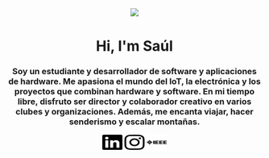 <div id="header" align="center">
  <img
    src="https://media.giphy.com/media/v1.Y2lkPTc5MGI3NjExNGNkOWFmNDQ4ZjIzYTNjMDZmMTMwODU2ZTZhY2UxMDFhMDFiZDFjYiZlcD12MV9pbnRlcm5hbF9naWZzX2dpZklkJmN0PWc/fVi9toGlv0tbMm1yoF/giphy.gif"
    width="200"
  />
  <h1 align="center">Hi, I'm Saúl</h1>
  <h3 align="center">
    Soy un estudiante y desarrollador de software y aplicaciones de hardware. Me
    apasiona el mundo del IoT, la electrónica y los proyectos que combinan
    hardware y software. En mi tiempo libre, disfruto ser director y colaborador
    creativo en varios clubes y organizaciones. Además, me encanta viajar, hacer
    senderismo y escalar montañas.
  </h3>

  <div id="badges" align="center">
    <a href="https://linkedin.com/in/saudny" target="_blank"
      ><img
        align="center"
        src="https://raw.githubusercontent.com/Saudny/Saudny/main/assets/svg/linkedin.svg"
        alt="LinkedIn"
        height="30"
        width="40"
    /></a>
    <a href="https://www.instagram.com/sauldequito/" target="_blank"
      ><img
        align="center"
        src="https://raw.githubusercontent.com/Saudny/Saudny/main/assets/svg/instagram.svg"
        alt="Instagram"
        height="30"
        width="40"
    /></a>
    <a href="https://www.instagram.com/comsoc.epn/" target="_blank"
      ><img
        align="center"
        src="https://raw.githubusercontent.com/Saudny/Saudny/main/assets/svg/ieee.svg"
        alt="IEEE"
        height="30"
        width="40"
    /></a>
  </div>
</div>
